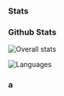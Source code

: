 ### Stats
### Github Stats
![Overall stats](https://github-readme-stats.vercel.app/api?username=maploop&theme=cobalt&show_icons=true&count_private=true)

![Languages](https://github-readme-stats.vercel.app/api/top-langs/?username=maploop&theme=cobalt&show_icons=true&count_private=true)

### a
